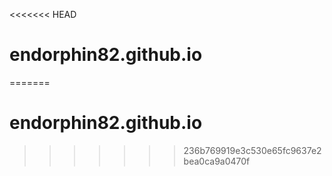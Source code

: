 <<<<<<< HEAD
# endorphin82.github.io
=======
# endorphin82.github.io
>>>>>>> 236b769919e3c530e65fc9637e2bea0ca9a0470f

